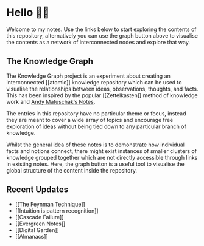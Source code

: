 # Hello 👋🏻
Welcome to my notes. Use the links below to start exploring the contents of this repository, alternatively you can use the graph button above to visualise the contents as a network of interconnected nodes and explore that way.

## The Knowledge Graph
The Knowledge Graph project is an experiment about creating an interconnected [[atomic]] knowledge repository which can be used to visualise the relationships between ideas, observations, thoughts, and facts. This has been inspired by the popular [[Zettelkasten]] method of knowledge work and [Andy Matuschak’s Notes](https://notes.andymatuschak.org/About_these_notes).

The entries in this repository have no particular theme or focus, instead they are meant to cover a wide array of topics and encourage free exploration of ideas without being tied down to any particular branch of knowledge.

Whilst the general idea of these notes is to demonstrate how individual facts and notions connect, there might exist instances of smaller clusters of knowledge grouped together which are not directly accessible through links in existing notes. Here, the graph button is a useful tool to visualise the global structure of the content inside the repository.

## Recent Updates
-  [[The Feynman Technique]]
-  [[Intuition is pattern recognition]]
-  [[Cascade Failure]]
-  [[Evergreen Notes]]
-  [[Digital Garden]]
- [[Almanacs]]